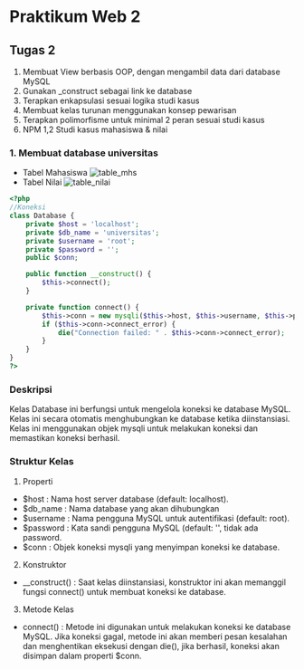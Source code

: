 # Praktikum Web 2
## Tugas 2
1. Membuat View berbasis OOP, dengan mengambil data dari database MySQL
2. Gunakan _construct sebagai link ke database
3. Terapkan enkapsulasi sesuai logika studi kasus
4. Membuat kelas turunan menggunakan konsep pewarisan
5. Terapkan polimorfisme untuk minimal 2 peran sesuai studi kasus
6. NPM 1,2 Studi kasus mahasiswa & nilai

### 1. Membuat database universitas
- Tabel Mahasiswa
![table_mhs](https://github.com/user-attachments/assets/3e0def96-d143-4252-ac2b-39b79b33cc88)
- Tabel Nilai
![table_nilai](https://github.com/user-attachments/assets/c5fee227-3d94-46f5-997d-73de738e533f)

```  php
<?php
//Koneksi
class Database {
    private $host = 'localhost';
    private $db_name = 'universitas';
    private $username = 'root';
    private $password = '';
    public $conn;

    public function __construct() {
        $this->connect();
    }

    private function connect() {
        $this->conn = new mysqli($this->host, $this->username, $this->password, $this->db_name);
        if ($this->conn->connect_error) {
            die("Connection failed: " . $this->conn->connect_error);
        }
    }
}
?>

```
### Deskripsi
Kelas Database ini berfungsi untuk mengelola koneksi ke database MySQL. Kelas ini secara
otomatis menghubungkan ke database ketika diinstansiasi. Kelas ini menggunakan objek mysqli
untuk melakukan koneksi dan memastikan koneksi berhasil.

### Struktur Kelas
1. Properti
- $host : Nama host server database (default: localhost).
- $db_name : Nama database yang akan dihubungkan
- $username : Nama pengguna MySQL untuk autentifikasi (default: root).
- $password : Kata sandi pengguna MySQL (default: '', tidak ada password.
- $conn : Objek koneksi mysqli yang menyimpan koneksi ke database.
2. Konstruktor
- __construct() :  Saat kelas diinstansiasi, konstruktor ini akan memanggil fungsi connect()
untuk membuat koneksi ke database.
3. Metode Kelas
- connect() : Metode ini digunakan untuk melakukan koneksi ke database MySQL. Jika koneksi
gagal, metode ini akan memberi pesan kesalahan dan menghentikan eksekusi dengan die(), jika
berhasil, koneksi akan disimpan dalam properti $conn.
